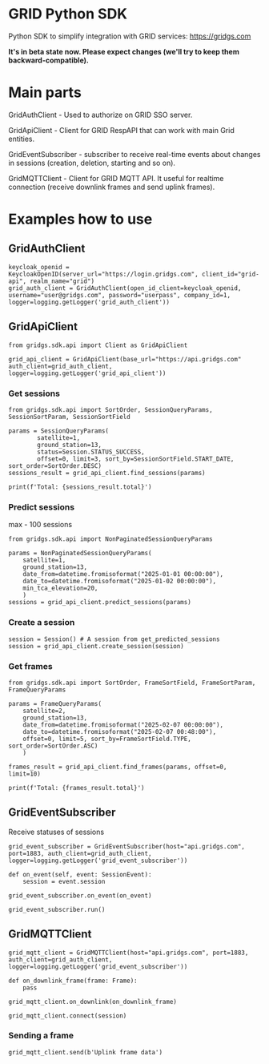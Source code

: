 # GRID Python SDK
Python SDK to simplify integration with GRID services: https://gridgs.com

**It's in beta state now. Please expect changes (we'll try to keep them backward-compatible).**

# Main parts
GridAuthClient - Used to authorize on GRID SSO server.

GridApiClient - Client for GRID RespAPI that can work with main Grid entities.

GridEventSubscriber - subscriber to receive real-time events about changes in sessions (creation, deletion, starting and so on).

GridMQTTClient - Client for GRID MQTT API. It useful for realtime connection (receive downlink frames and send uplink frames).

# Examples how to use
## GridAuthClient
```
keycloak_openid = KeycloakOpenID(server_url="https://login.gridgs.com", client_id="grid-api", realm_name="grid")
grid_auth_client = GridAuthClient(open_id_client=keycloak_openid, username="user@gridgs.com", password="userpass", company_id=1, logger=logging.getLogger('grid_auth_client'))
```

## GridApiClient

```
from gridgs.sdk.api import Client as GridApiClient

grid_api_client = GridApiClient(base_url="https://api.gridgs.com" auth_client=grid_auth_client, logger=logging.getLogger('grid_api_client'))
```

### Get sessions
```
from gridgs.sdk.api import SortOrder, SessionQueryParams, SessionSortParam, SessionSortField

params = SessionQueryParams(
        satellite=1,
        ground_station=13,
        status=Session.STATUS_SUCCESS,
        offset=0, limit=3, sort_by=SessionSortField.START_DATE, sort_order=SortOrder.DESC)
sessions_result = grid_api_client.find_sessions(params)

print(f'Total: {sessions_result.total}')
```

### Predict sessions
max - 100 sessions
```
from gridgs.sdk.api import NonPaginatedSessionQueryParams

params = NonPaginatedSessionQueryParams(
    satellite=1, 
    ground_station=13,
    date_from=datetime.fromisoformat("2025-01-01 00:00:00"),
    date_to=datetime.fromisoformat("2025-01-02 00:00:00"),
    min_tca_elevation=20,
    )
sessions = grid_api_client.predict_sessions(params) 
```

### Create a session
```
session = Session() # A session from get_predicted_sessions
session = grid_api_client.create_session(session)
```

### Get frames
```
from gridgs.sdk.api import SortOrder, FrameSortField, FrameSortParam, FrameQueryParams

params = FrameQueryParams(
    satellite=2, 
    ground_station=13, 
    date_from=datetime.fromisoformat("2025-02-07 00:00:00"), 
    date_to=datetime.fromisoformat("2025-02-07 00:48:00"), 
    offset=0, limit=5, sort_by=FrameSortField.TYPE, sort_order=SortOrder.ASC)
    )

frames_result = grid_api_client.find_frames(params, offset=0, limit=10) 

print(f'Total: {frames_result.total}')
```

## GridEventSubscriber

Receive statuses of sessions

```
grid_event_subscriber = GridEventSubscriber(host="api.gridgs.com", port=1883, auth_client=grid_auth_client, logger=logging.getLogger('grid_event_subscriber'))

def on_event(self, event: SessionEvent):
    session = event.session

grid_event_subscriber.on_event(on_event)

grid_event_subscriber.run()
```

## GridMQTTClient

```
grid_mqtt_client = GridMQTTClient(host="api.gridgs.com", port=1883, auth_client=grid_auth_client, logger=logging.getLogger('grid_event_subscriber'))

def on_downlink_frame(frame: Frame):
    pass

grid_mqtt_client.on_downlink(on_downlink_frame)

grid_mqtt_client.connect(session)
```

### Sending a frame

```
grid_mqtt_client.send(b'Uplink frame data')
```
